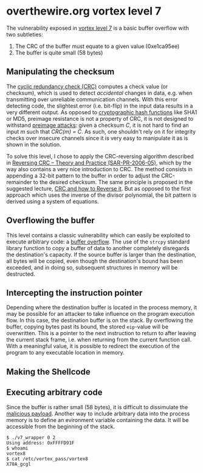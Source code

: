 overthewire.org vortex level 7
==============================

The vulnerability exposed in [vortex level 7](http://www.overthewire.org/wargames/vortex/vortex7.shtml) is a
basic buffer overflow with two subtleties:

1. The CRC of the buffer must equate to a given value (0xe1ca95ee)
2. The buffer is quite small (58 bytes)


Manipulating the checksum
-------------------------

The [cyclic redundancy check (CRC)](http://en.wikipedia.org/wiki/Cyclic_redundancy_check) computes a check 
value (or checksum), which is used to detect *accidental* changes in data, e.g. when transmitting over 
unreliable communication channels. With this error detecting code, the slightest error (i.e. bit-flip) in 
the input data results in a very different output. As opposed to 
[cryptographic hash functions](http://en.wikipedia.org/wiki/Cryptographic_hash_function) like SHA1 or MD5, 
preimage resistance is not a property of CRC, it is not designed to withstand 
[preimage attacks](http://en.wikipedia.org/wiki/Preimage_attack): given a checksum *C*, it is not hard to 
find an input *m* such that *CRC(m) = C*. As such, one shouldn't rely on it for integrity checks over 
insecure channels since it is very easy to manipulate it as is shown in the solution.

To solve this level, I chose to apply the CRC-reversing algorithm described in 
[Reversing CRC – Theory and Practice (SAR-PR-2006-05)](http://sar.informatik.hu-berlin.de/research/publications/SAR-PR-2006-05/SAR-PR-2006-05_.pdf), 
which by the way also contains a very nice introduction to CRC. The method consists in appending a 32-bit 
pattern to the buffer in order to adjust the CRC-remainder to the desired checksum. The same principle is 
proposed in the suggested lecture, [CRC and how to Reverse it](http://www.woodmann.com/fravia/crctut1.htm). 
But as opposed to the first approach which uses the inverse of the divisor polynomial, the bit pattern is 
derived using a system of equations.


Overflowing the buffer
----------------------

This level contains a classic vulnerability which can easily be exploited to execute arbitrary code: a 
[buffer overflow](http://en.wikipedia.org/wiki/Buffer_overflow). The use of the `strcpy` standard library
function to copy a buffer of data to another completely disregards the destination's capacity. If the
source buffer is larger than the destination, all bytes will be copied, even though the destination's
bound has been exceeded, and in doing so, subsequent structures in memory will be destructed.

Intercepting the instruction pointer
------------------------------------

Depending where the destination buffer is located in the process memory, it may be possible for an
attacker to take influence on the program execution flow. In this case, the destination buffer is
on the stack. By overflowing the buffer, copying bytes past its bound, the stored `eip`-value will
be overwritten. This is a pointer to the next instruction to return to after leaving the current
stack frame, i.e. when returning from the current function call. With a meaningful value, it is possible
to redirect the execution of the program to any executable location in memory.

Making the Shellcode
--------------------



Executing arbitrary code
------------------------

Since the buffer is rather small (58 bytes), it is difficult to dissimulate the
[malicious payload](http://en.wikipedia.org/wiki/Shellcode). Another way to include arbitrary data
into the process memory is to define an evironment variable containing the data. It will be accessible
from the beginning of the stack.




    $ ./v7_wrapper 0 2
    Using address: 0xFFFFD91F
    $ whoami
    vortex8
    $ cat /etc/vortex_pass/vortex8 
    X70A_gcgl

